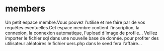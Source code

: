 # members
Un petit espace membre.Vous pouvez l'utilise et me faire par de vos requêtes eventuelles.Cet espace membre contient l'inscription, la connexion, la connexion automatique, l'upload d'image de profile...
Veillez importer le fichier sql dans une nouvelle base de donnée.
pour profiter des utilisateur aléatoires le fichier uers.php dans le seed fera l'affaire...
